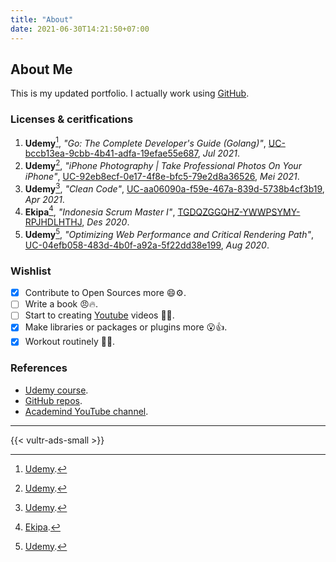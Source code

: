 ```yaml
---
title: "About"
date: 2021-06-30T14:21:50+07:00
---
```


## About Me

This is my updated portfolio. I actually work using [GitHub](https://github.com/mohammadanang).

<!-- ### Research interest -->

<!-- `not yet` Lorem ipsum dolor sit amet, consectetur adipiscing elit. Aliquam finibus ipsum
ac erat aliquam dapibus. Vestibulum vehicula placerat ex, a consectetur odio
pharetra quis. Mauris id urna ante.

Fusce pharetra diam ac nisi aliquet, velegestas ex iaculis. Pellentesque
laoreet cursus tellus sed pellentesque. Praesent a rhoncus elit. Nunc
ipsum nisl, consequat sit amet pretium quis, gravida id ipsum. `not yet` -->

### Licenses & ceritfications

1. **Udemy**[^1], *"Go: The Complete Developer's Guide (Golang)"*, [UC-bccb13ea-9cbb-4b41-adfa-19efae55e687](https://ude.my/UC-bccb13ea-9cbb-4b41-adfa-19efae55e687/), *Jul 2021*.
2. **Udemy**[^1], *"iPhone Photography | Take Professional Photos On Your iPhone"*, [UC-92eb8ecf-0e17-4f8e-bfc5-79e2d8a36526](https://ude.my/UC-92eb8ecf-0e17-4f8e-bfc5-79e2d8a36526/), *Mei 2021*.
3. **Udemy**[^1], *"Clean Code"*, [UC-aa06090a-f59e-467a-839d-5738b4cf3b19](https://ude.my/UC-aa06090a-f59e-467a-839d-5738b4cf3b19/), *Apr 2021*.
4. **Ekipa**[^2], *"Indonesia Scrum Master I"*, [TGDQZGGQHZ-YWWPSYMY-RPJHDLHTHJ](), *Des 2020*.
5. **Udemy**[^1], *"Optimizing Web Performance and Critical Rendering Path"*, [UC-04efb058-483d-4b0f-a92a-5f22dd38e199](http://ude.my/UC-04efb058-483d-4b0f-a92a-5f22dd38e199/), *Aug 2020*.

### Wishlist

- [x] Contribute to Open Sources more 😄⚙️.
- [ ] Write a book 😠🔥.
- [ ] Start to creating [Youtube](https://www.youtube.com/channel/UCKJx6n1PIpMrjx0zYQhDYRQ) videos 😬🎥.
- [x] Make libraries or packages or plugins more 😮👍.
- [x] Workout routinely 🥱💪.

### References

* [Udemy course](https://www.udemy.com/).
* [GitHub repos](https://github.com/).
* [Academind YouTube channel](https://www.youtube.com/channel/UCSJbGtTlrDami-tDGPUV9-w).

***

[^1]: [Udemy](https://www.udemy.com/).
[^2]: [Ekipa](https://www.ekipa.co.id/).

{{< vultr-ads-small >}}
